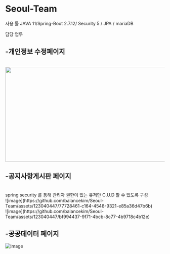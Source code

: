 # Seoul-Team




사용 툴
JAVA 11/Spring-Boot 2.7.12/ Security 5 / JPA / mariaDB

담당 업무 

<h2>-개인정보 수정페이지</h2>
<br>
  
  
  
  <img src = "https://github.com/balancekim/Seoul-Team/assets/123040447/e85ed610-9778-479b-a4db-06948f26d3c3" width="600px" height="300px">

<h2>-공지사항게시판 페이지</h2>
 <br>
    spring security 를 통해 관리자 권한이 있는 유저만 C.U.D 할 수 있도록 구성 
    <br>
   ![image](https://github.com/balancekim/Seoul-Team/assets/123040447/77728461-c164-4548-9321-e85a36d47b6b)<br>
   ![image](https://github.com/balancekim/Seoul-Team/assets/123040447/bf994437-9f71-4bcb-8c77-4b9718c4b12e)




<h2>-공공데이터 페이지</h2>

![image](https://github.com/balancekim/Seoul-Team/assets/123040447/06a7bf9f-4d48-47d1-8e4a-5b4b874fad1f)



